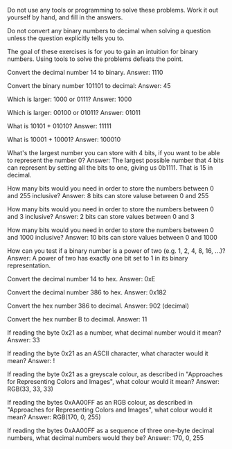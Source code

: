 Do not use any tools or programming to solve these problems. Work it out yourself by hand, and fill in the answers.

Do not convert any binary numbers to decimal when solving a question unless the question explicitly tells you to.

The goal of these exercises is for you to gain an intuition for binary numbers. Using tools to solve the problems defeats the point.

Convert the decimal number 14 to binary.
Answer: 1110

Convert the binary number 101101 to decimal:
Answer: 45

Which is larger: 1000 or 0111?
Answer: 1000

Which is larger: 00100 or 01011?
Answer: 01011

What is 10101 + 01010?
Answer: 11111

What is 10001 + 10001?
Answer: 100010

What's the largest number you can store with 4 bits, if you want to be able to represent the number 0?
Answer: The largest possible number that 4 bits can represent by setting all the bits to one, giving us 0b1111. That is 15 in decimal.

How many bits would you need in order to store the numbers between 0 and 255 inclusive?
Answer: 8 bits can store valuse between 0 and 255

How many bits would you need in order to store the numbers between 0 and 3 inclusive?
Answer: 2 bits can store values between 0 and 3

How many bits would you need in order to store the numbers between 0 and 1000 inclusive?
Answer: 10 bits can store values between 0 and 1000

How can you test if a binary number is a power of two (e.g. 1, 2, 4, 8, 16, ...)?
Answer: A power of two has exactly one bit set to 1 in its binary representation.

Convert the decimal number 14 to hex.
Answer: 0xE

Convert the decimal number 386 to hex.
Answer: 0x182

Convert the hex number 386 to decimal.
Answer: 902 (decimal)

Convert the hex number B to decimal.
Answer: 11

If reading the byte 0x21 as a number, what decimal number would it mean?
Answer: 33

If reading the byte 0x21 as an ASCII character, what character would it mean?
Answer: !

If reading the byte 0x21 as a greyscale colour, as described in "Approaches for Representing Colors and Images", what colour would it mean?
Answer: RGB(33, 33, 33)

If reading the bytes 0xAA00FF as an RGB colour, as described in "Approaches for Representing Colors and Images", what colour would it mean?
Answer: RGB(170, 0, 255)

If reading the bytes 0xAA00FF as a sequence of three one-byte decimal numbers, what decimal numbers would they be?
Answer: 170, 0, 255
